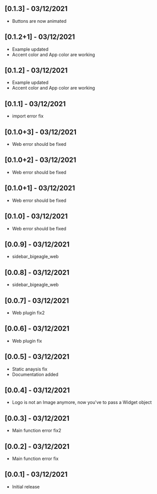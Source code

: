 ## [0.1.3] - 03/12/2021

* Buttons are now animated

## [0.1.2+1] - 03/12/2021

* Example updated
* Accent color and App color are working

## [0.1.2] - 03/12/2021

* Example updated
* Accent color and App color are working

## [0.1.1] - 03/12/2021

* import error fix

## [0.1.0+3] - 03/12/2021

* Web error should be fixed


## [0.1.0+2] - 03/12/2021

* Web error should be fixed

## [0.1.0+1] - 03/12/2021

* Web error should be fixed

## [0.1.0] - 03/12/2021

* Web error should be fixed

## [0.0.9] - 03/12/2021

* sidebar_bigeagle_web

## [0.0.8] - 03/12/2021

* sidebar_bigeagle_web

## [0.0.7] - 03/12/2021

* Web plugin fix2

## [0.0.6] - 03/12/2021

* Web plugin fix

## [0.0.5] - 03/12/2021

* Static anaysis fix
* Documentation added

## [0.0.4] - 03/12/2021

* Logo is not an Image anymore, now you've to pass a Widget object

## [0.0.3] - 03/12/2021

* Main function error fix2

## [0.0.2] - 03/12/2021

* Main function error fix

## [0.0.1] - 03/12/2021

* Initial release
